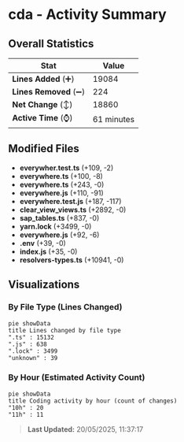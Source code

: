 # cda - Activity Summary 

## Overall Statistics

| Stat                   | Value                                                             |
| ---------------------- | ----------------------------------------------------------------- |
| **Lines Added** (➕)   | 19084                                          |
| **Lines Removed** (➖) | 224                                        |
| **Net Change** (↕)    | 18860                |
| **Active Time** (⌚)   | 61 minutes |


## Modified Files
- **everywher.test.ts** (+109, -2)
- **everywhere.ts** (+100, -8)
- **everywhere.ts** (+243, -0)
- **everywhere.js** (+110, -91)
- **everywhere.test.js** (+187, -117)
- **clear_view_views.ts** (+2892, -0)
- **sap_tables.ts** (+837, -0)
- **yarn.lock** (+3499, -0)
- **everywhere.js** (+92, -6)
- **.env** (+39, -0)
- **index.js** (+35, -0)
- **resolvers-types.ts** (+10941, -0)

## Visualizations

### By File Type (Lines Changed)

```mermaid
pie showData
title Lines changed by file type
".ts" : 15132
".js" : 638
".lock" : 3499
"unknown" : 39
```

### By Hour (Estimated Activity Count)

```mermaid
pie showData
title Coding activity by hour (count of changes)
"10h" : 20
"11h" : 11
```


> **Last Updated:** 20/05/2025, 11:37:17